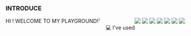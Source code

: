 
### INTRODUCE
<div style="display:flex; flex-direction:row;">
  HI ! WELCOME TO MY PLAYGROUND!
  <br/>
  <a href="s">
  <img src="https://github-readme-stats.vercel.app/api?username=bbobbi-99&theme=buefy&show_icons=true" width="45%" />
  </a>
  <br/>
💻 I've used
<div style="display:flex; flex-direction:row;">
<br/>
  <br/>
<div align="center">
  <img src="https://img.shields.io/badge/JAVA-007396?style=for-the-badge&logo=Java&logoColor=white">
  <img src="https://img.shields.io/badge/Spring-6DB33F?style=for-the-badge&logo=Spring&logoColor=white">
  <img src="https://img.shields.io/badge/MySQL-4479A1?style=for-the-badge&logo=MySQL&logoColor=white">
  <img src="https://img.shields.io/badge/Oracle-F80000?style=for-the-badge&logo=Oracle&logoColor=white"> 
  <img src="https://img.shields.io/badge/Eclipse-2C2255?style=for-the-badge&logo=Eclipse%20IDE&logoColor=white">
  <img src="https://img.shields.io/badge/github-181717?style=for-the-badge&logo=github&logoColor=white">
  <img src="https://img.shields.io/badge/AndroidStudio-3DDC84?style=for-the-badge&logo=github&logoColor=white">
  <br/>
  
</div>
<!--
**bbobbi-99/bbobbi-99** is a ✨ _special_ ✨ repository because its `README.md` (this file) appears on your GitHub profile.

Here are some ideas to get you started:

- 🔭 I’m currently working on ...
- 🌱 I’m currently learning ...
- 👯 I’m looking to collaborate on ...
- 🤔 I’m looking for help with ...
- 💬 Ask me about ...
- 📫 How to reach me: ...
- 😄 Pronouns: ...
- ⚡ Fun fact: ...
-->
